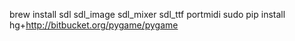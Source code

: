 brew install sdl sdl_image sdl_mixer sdl_ttf portmidi 
sudo pip install hg+http://bitbucket.org/pygame/pygame

